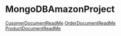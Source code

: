 # MongoDBAmazonProject
[CusomerDocumentReadMe](https://github.com/Dylanshapiro/MongoDBAmazonProject/blob/master/src/CustomerDocument.txt.md)
[OrderDocumentReadMe](https://github.com/Dylanshapiro/MongoDBAmazonProject/blob/master/src/OrderDocument.txt.md)
[ProductDocumentReadMe](https://github.com/Dylanshapiro/MongoDBAmazonProject/blob/master/src/ProductDocument.txt.md)
